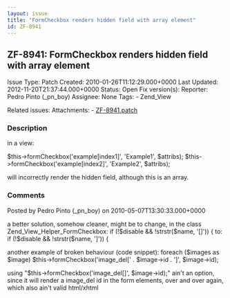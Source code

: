 ```yaml
---
layout: issue
title: "FormCheckbox renders hidden field with array element"
id: ZF-8941
---
```


ZF-8941: FormCheckbox renders hidden field with array element
-------------------------------------------------------------

 Issue Type: Patch Created: 2010-01-26T11:12:29.000+0000 Last Updated: 2012-11-20T21:37:44.000+0000 Status: Open Fix version(s): 
 Reporter:  Pedro Pinto (\_pn\_boy)  Assignee:  None  Tags: - Zend\_View
 
 Related issues: 
 Attachments: - [ZF-8941.patch](/issues/secure/attachment/12683/ZF-8941.patch)
 
### Description

in a view:

$this->formCheckbox('example[index1]', 'Example1', $attribs); $this->formCheckbox('example[index2]', 'Example2', $attribs);

will incorrectly render the hidden field, although this is an array.

 

 

### Comments

Posted by Pedro Pinto (\_pn\_boy) on 2010-05-07T13:30:33.000+0000

a better solution, somehow cleaner, might be to change, in the class Zend\_View\_Helper\_FormCheckbox: if (!$disable && !strstr($name, '[]')) { to: if (!$disable && !strstr($name, ']')) {

another example of broken behaviour (code snippet): foreach ($images as $image) $this->formCheckbox('image\_del[' . $image->id . ']', $image->id);

using "$this->formCheckbox('image\_del[]', $image->id);" ain't an option, since it will render a image\_del id in the form elements, over and over again, which also ain't valid html/xhtml

 

 